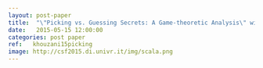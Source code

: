 ```yaml
---
layout: post-paper
title:  "\"Picking vs. Guessing Secrets: A Game-theoretic Analysis\" will appear in CSF 2015"
date:   2015-05-15 12:00:00
categories: post paper
ref:   khouzani15picking
image: http://csf2015.di.univr.it/img/scala.png
---
```

